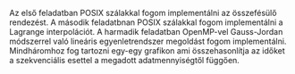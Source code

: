 Az első feladatban POSIX szálakkal fogom implementálni az összefésülő rendezést.
A második feladatbnan POSIX szálakkal fogom implementálni a Lagrange interpolációt.
A harmadik feladatban OpenMP-vel Gauss-Jordan módszerrel való lineáris egyenletrendszer megoldást fogom implementálni.
Mindháromhoz fog tartozni egy-egy grafikon ami összehasonlítja az időket a szekvenciális esettel a megadott adatmennyiségtől függően.
